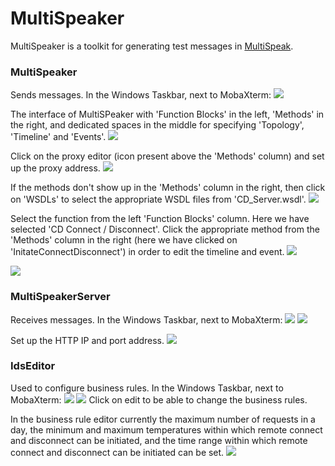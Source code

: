 # MultiSpeaker

MultiSpeaker is a toolkit for generating test messages in [MultiSpeak](http://multispeak.org).


### MultiSpeaker

Sends messages. In the Windows Taskbar, next to MobaXterm: ![](images/TaskbarMultiSpeaker.png)

The interface of MultiSPeaker with 'Function Blocks' in the left, 'Methods' in the right, and dedicated spaces in the middle for specifying 'Topology', 'Timeline' and 'Events'. 
![](images/MultiSpeakerOpening.png)

Click on the proxy editor (icon present above the 'Methods' column) and set up the proxy address.
![](images/MultiSpeakerProxy.png)

If the methods don't show up in the 'Methods' column in the right, then click on 'WSDLs' to select the appropriate WSDL files from 'CD_Server.wsdl'.
![](images/OpenWSDL.png)

Select the function from the left 'Function Blocks' column. Here we have selected 'CD Connect / Disconnect'. Click the appropriate method from the 'Methods' column in the right (here we have clicked on 'InitateConnectDisconnect') in order to edit the timeline and event. 
![](images/MultiSpeaker.png)

![](images/EditTimeLineEvent.png)


### MultiSpeakerServer

Receives messages. In the Windows Taskbar, next to MobaXterm: ![](images/TaskbarMultiSpeakerServer.png)
![](images/MultiSpeakerServer.png)

Set up the HTTP IP and port address.
![](images/MultiSpeakerHTTP.png)


### IdsEditor

Used to configure business rules. In the Windows Taskbar, next to MobaXterm: ![](images/TaskbarIdsEditor.png)
![](images/IdsEditor.png)
Click on edit to be able to change the business rules.

In the business rule editor currently the maximum number of requests in a day, the minimum and maximum temperatures within which remote connect and disconnect can be initiated, and the time range within which remote connect and disconnect can be initiated can be set.
![](images/IdsEditorEdit.png)

